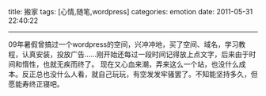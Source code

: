 title: 搬家
tags: [心情,随笔,wordpress]
categories: emotion
date: 2011-05-31 22:40:22

---

09年暑假曾搞过一个wordpress的空间，兴冲冲地，买了空间、域名，学习教程，认真安装，投放广告……刚开始还每过一段时间记得放上点文字，后来由于时间和惰性，也就无疾而终了。 现在又心血来潮，弄来这么一个站，也没什么成本。反正总也没什么人看，就自己玩玩，有空发发牢骚罢了。不知能坚持多久，但愿能寿终正寝吧。
